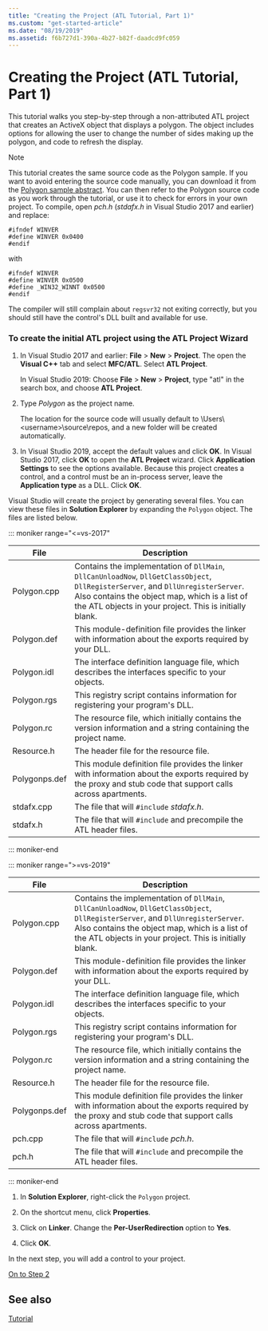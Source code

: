 ```yaml
---
title: "Creating the Project (ATL Tutorial, Part 1)"
ms.custom: "get-started-article"
ms.date: "08/19/2019"
ms.assetid: f6b727d1-390a-4b27-b82f-daadcd9fc059
---
```

# Creating the Project (ATL Tutorial, Part 1)

This tutorial walks you step-by-step through a non-attributed ATL project that creates an ActiveX object that displays a polygon. The object includes options for allowing the user to change the number of sides making up the polygon, and code to refresh the display.

> [!NOTE]
> This tutorial creates the same source code as the Polygon sample. If you want to avoid entering the source code manually, you can download it from the [Polygon sample abstract](https://github.com/Microsoft/VCSamples/tree/master/VC2008Samples/ATL/Controls/Polygon). You can then refer to the Polygon source code as you work through the tutorial, or use it to check for errors in your own project.
> To compile, open *pch.h* (*stdafx.h* in Visual Studio 2017 and earlier) and replace:
> ```
> #ifndef WINVER
> #define WINVER 0x0400
> #endif
> ```
> with
> ```
> #ifndef WINVER
> #define WINVER 0x0500
> #define _WIN32_WINNT 0x0500
> #endif
> ```
> The compiler will still complain about `regsvr32` not exiting correctly, but you should still have the control's DLL built and available for use.

### To create the initial ATL project using the ATL Project Wizard

1. In Visual Studio 2017 and earlier: **File** > **New** > **Project**. The open the **Visual C++** tab and select **MFC/ATL**. Select **ATL Project**.

   In Visual Studio 2019: Choose **File** > **New** > **Project**, type "atl" in the search box, and choose **ATL Project**.

1. Type *Polygon* as the project name.

    The location for the source code will usually default to \Users\\\<username>\source\repos, and a new folder will be created automatically.

1. In Visual Studio 2019, accept the default values and click **OK**.
   In Visual Studio 2017, click **OK** to open the **ATL Project** wizard. Click **Application Settings** to see the options available. Because this project creates a control, and a control must be an in-process server, leave the **Application type** as a DLL. Click **OK**.

Visual Studio will create the project by generating several files. You can view these files in **Solution Explorer** by expanding the `Polygon` object. The files are listed below.

::: moniker range="<=vs-2017"

|File|Description|
|----------|-----------------|
|Polygon.cpp|Contains the implementation of `DllMain`, `DllCanUnloadNow`, `DllGetClassObject`, `DllRegisterServer`, and `DllUnregisterServer`. Also contains the object map, which is a list of the ATL objects in your project. This is initially blank.|
|Polygon.def|This module-definition file provides the linker with information about the exports required by your DLL.|
|Polygon.idl|The interface definition language file, which describes the interfaces specific to your objects.|
|Polygon.rgs|This registry script contains information for registering your program's DLL.|
|Polygon.rc|The resource file, which initially contains the version information and a string containing the project name.|
|Resource.h|The header file for the resource file.|
|Polygonps.def|This module definition file provides the linker with information about the exports required by the proxy and stub code that support calls across apartments.|
|stdafx.cpp|The file that will `#include` *stdafx.h*.|
|stdafx.h|The file that will `#include` and precompile the ATL header files.|

::: moniker-end

::: moniker range=">=vs-2019"

|File|Description|
|----------|-----------------|
|Polygon.cpp|Contains the implementation of `DllMain`, `DllCanUnloadNow`, `DllGetClassObject`, `DllRegisterServer`, and `DllUnregisterServer`. Also contains the object map, which is a list of the ATL objects in your project. This is initially blank.|
|Polygon.def|This module-definition file provides the linker with information about the exports required by your DLL.|
|Polygon.idl|The interface definition language file, which describes the interfaces specific to your objects.|
|Polygon.rgs|This registry script contains information for registering your program's DLL.|
|Polygon.rc|The resource file, which initially contains the version information and a string containing the project name.|
|Resource.h|The header file for the resource file.|
|Polygonps.def|This module definition file provides the linker with information about the exports required by the proxy and stub code that support calls across apartments.|
|pch.cpp|The file that will `#include` *pch.h*.|
|pch.h|The file that will `#include` and precompile the ATL header files.|

::: moniker-end

1. In **Solution Explorer**, right-click the `Polygon` project.

1. On the shortcut menu, click **Properties**.

1. Click on **Linker**. Change the **Per-UserRedirection** option to **Yes**.

1. Click **OK**.

In the next step, you will add a control to your project.

[On to Step 2](../atl/adding-a-control-atl-tutorial-part-2.md)

## See also

[Tutorial](../atl/active-template-library-atl-tutorial.md)
